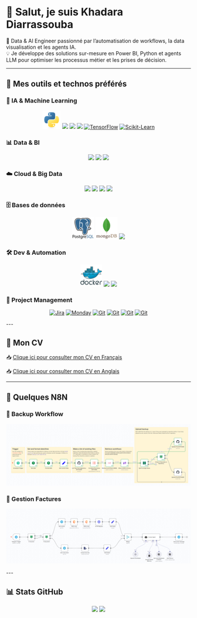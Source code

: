 # 👋 Salut, je suis Khadara Diarrassouba

🚀 Data & AI Engineer passionné par l’automatisation de workflows, la data visualisation et les agents IA.  
💡 Je développe des solutions sur-mesure en Power BI, Python et agents LLM pour optimiser les processus métier et les prises de décision.

---

## 💾 Mes outils et technos préférés

### 🤖 IA & Machine Learning  
<p align="center">
  <a href="https://www.python.org" target="_blank"><img src="https://raw.githubusercontent.com/devicons/devicon/master/icons/python/python-original.svg" width="50"/></a>
  <a href="https://pytorch.org/" target="_blank"><img src="https://www.vectorlogo.zone/logos/pytorch/pytorch-icon.svg" width="50"/></a>
  <a href="https://huggingface.co/" target="_blank"><img src="https://huggingface.co/datasets/huggingface/brand-assets/resolve/main/hf-logo.svg" width="50"/></a>
  <a href="https://langchain.com/" target="_blank"><img src="https://cdn.botpenguin.com/assets/website/1700940849777_e0b2d37510.webp" width="60"/></a>
  <a href="https://www.tensorflow.org/" target="_blank"><img src="https://www.vectorlogo.zone/logos/tensorflow/tensorflow-icon.svg" alt="TensorFlow" width="50" height="50"/></a>
  <a href="https://scikit-learn.org/" target="_blank"><img src="https://upload.wikimedia.org/wikipedia/commons/0/05/Scikit_learn_logo_small.svg" alt="Scikit-Learn" width="60" height="60"/></a>
</p>

### 📊 Data & BI  
<p align="center">
  <a href="https://powerbi.microsoft.com/" target="_blank"><img src="https://upload.wikimedia.org/wikipedia/commons/c/cf/New_Power_BI_Logo.svg" width="50"/></a>
  <a href="https://www.tableau.com/" target="_blank"><img src="https://logo-marque.com/wp-content/uploads/2021/10/Tableau-Logo.png" width="80"/></a>
  <a href="https://www.dataiku.com/" target="_blank"><img src="https://upload.wikimedia.org/wikipedia/fr/9/91/Dataiku_logo.png" width="70"/></a>
</p>

### ☁️ Cloud & Big Data  
<p align="center">
  <a href="https://azure.microsoft.com/" target="_blank"><img src="https://techfieldday.com/wp-content/uploads/2023/05/2016-09-30-Microsoft-Azure-Logo.png" width="100"/></a>
  <a href="https://hadoop.apache.org/" target="_blank"><img src="https://upload.wikimedia.org/wikipedia/commons/thumb/3/38/Hadoop_logo_new.svg/1280px-Hadoop_logo_new.svg.png" width="110"/></a>
  <a href="https://spark.apache.org/" target="_blank"><img src="https://upload.wikimedia.org/wikipedia/commons/thumb/f/f3/Apache_Spark_logo.svg/2560px-Apache_Spark_logo.svg.png" width="110"/></a>
  <a href="https://kafka.apache.org/" target="_blank"><img src="https://miro.medium.com/v2/resize:fit:625/0*kdp_y7VTwZ-499q6.png" width="100"/></a>
</p>

### 🗄️ Bases de données  
<p align="center">
  <a href="https://www.postgresql.org/" target="_blank"><img src="https://raw.githubusercontent.com/devicons/devicon/master/icons/postgresql/postgresql-original-wordmark.svg" width="60"/></a>
  <a href="https://www.mongodb.com/" target="_blank"><img src="https://raw.githubusercontent.com/devicons/devicon/master/icons/mongodb/mongodb-original-wordmark.svg" width="60"/></a>
  <a href="https://neo4j.com/" target="_blank"><img src="https://upload.wikimedia.org/wikipedia/commons/e/e5/Neo4j-logo_color.png" width="70"/></a>
</p>

### 🛠️ Dev & Automation  
<p align="center">
  <a href="https://docker.com/" target="_blank"><img src="https://raw.githubusercontent.com/devicons/devicon/master/icons/docker/docker-original-wordmark.svg" width="60"/></a>
  <a href="https://git-scm.com/" target="_blank"><img src="https://www.vectorlogo.zone/logos/git-scm/git-scm-icon.svg" width="50"/></a>
  <a href="https://n8n.io/" target="_blank"><img src="https://upload.wikimedia.org/wikipedia/commons/5/53/N8n-logo-new.svg" width="60"/></a>
</p>

### 🏢 Project Management
<p align="center">
  <a href="https://www.scrum.org" target="_blank"><img src="https://cdn.worldvectorlogo.com/logos/scrumorg-1.svg" alt="Jira" width="80" height="60"/></a>
  <a href="https://www.atlassian.com/software/jira" target="_blank"><img src="https://upload.wikimedia.org/wikipedia/commons/thumb/8/8a/Jira_Logo.svg/800px-Jira_Logo.svg.png" alt="Monday" width="90" height="40"/></a>
  <a href="https://monday.com/l/" target="_blank"><img src="https://upload.wikimedia.org/wikipedia/commons/thumb/c/c6/Monday_logo.svg/2560px-Monday_logo.svg.png" alt="Git" width="160" height="40"/></a>
  <a href="https://git-scm.com/" target="_blank"><img src="https://www.vectorlogo.zone/logos/git-scm/git-scm-icon.svg" alt="Git" width="60" height="60"/></a>
  <a href="https://about.gitlab.com" target="_blank"><img src="https://www.logiciel-libre.org/stock/img/product/gitlab-stackedwmnobg.png" alt="Git" width="60" height="60"/></a>
  <a href="https://github.com" target="_blank"><img src="https://logo-marque.com/wp-content/uploads/2020/12/GitHub-Logo.png" alt="Git" width="90" height="60"/></a>
</p>
---

## 📄 Mon CV

📥 [Clique ici pour consulter mon CV en Français](https://github.com/RedakArraid/RedakArraid/blob/main/Khadara%20Diarrassouba.pdf)

📥 [Clique ici pour consulter mon CV en Anglais ](https://github.com/RedakArraid/RedakArraid/blob/main/Khadara%20Diarrassouba%20EN.pdf)

---

## 📄 Quelques N8N

### 🏢 Backup Workflow
<p align="center">
  <a href="https://github.com/RedakArraid/RedakArraid/blob/main/Backup%20Workflow.png" target="_blank">
    <img src="https://github.com/RedakArraid/RedakArraid/blob/main/Backup%20Workflow.png" alt="Backup Workflow" width="600"/>
  </a>
</p>

### 🏢 Gestion Factures
<p align="center">
  <a href="https://github.com/RedakArraid/RedakArraid/blob/main/Gestion%20Factures.png" target="_blank">
    <img src="https://github.com/RedakArraid/RedakArraid/blob/main/Gestion%20Factures.png" alt="Gestion Factures" width="600"/>
  </a>
</p>
---



## 📊 Stats GitHub

<p align="center">
  <img src="https://github-readme-streak-stats.herokuapp.com/?user=RedakArraid&theme=default" />
  <img src="https://github-readme-stats.vercel.app/api/top-langs/?username=RedakArraid&layout=compact" />
</p>

